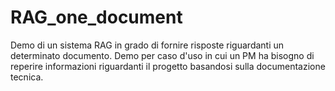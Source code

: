 # RAG_one_document
Demo di un sistema RAG in grado di fornire risposte riguardanti un determinato documento. Demo per caso d'uso in cui un PM ha bisogno di reperire informazioni riguardanti il progetto basandosi sulla documentazione tecnica.
